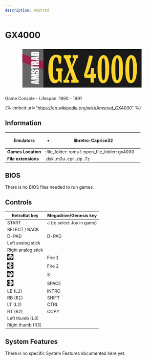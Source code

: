```yaml
---
description: Amstrad
---
```


# GX4000

<figure><img src="https://raw.githubusercontent.com/fabricecaruso/es-theme-carbon/5149a33eed46b2af638b06119397d4023b75131f/art/logos/gx4000.svg" alt=""><figcaption></figcaption></figure>

Game Console - Lifespan: 1990 - 1991

{% embed url="https://en.wikipedia.org/wiki/Amstrad_GX4000" %}

## Information

| **Emulators**       | <ul><li>libretro: Caprice32</li></ul>             |   |
| ------------------- | ------------------------------------------------- | - |
| **Games Location**  | :file\_folder: roms \ :open\_file\_folder: gx4000 |   |
| **File extensions** | .dsk .m3u .cpr .zip .7z                           |   |

## BIOS

There is no BIOS files needed to run games.

## Controls

| RetroBat key                                                                        | Megadrive/Genesis key     |
| ----------------------------------------------------------------------------------- | ------------------------- |
| START                                                                               | J (to select Joy in game) |
| SELECT / BACK                                                                       |                           |
| D-PAD                                                                               | D-PAD                     |
| Left analog stick                                                                   |                           |
| Right analog stick                                                                  |                           |
| ![A](<../../.gitbook/assets/image (1) (2).png>)                                     | Fire 1                    |
| ![B](<../../.gitbook/assets/image (4) (1).png>)                                     | Fire 2                    |
| <img src="../../.gitbook/assets/image (3) (1) (2).png" alt="" data-size="original"> | S                         |
| <img src="../../.gitbook/assets/image (2) (1) (1).png" alt="" data-size="line">     | SPACE                     |
| LB (L1)                                                                             | INTRO                     |
| RB (R1)                                                                             | SHIFT                     |
| LT (L2)                                                                             | CTRL                      |
| RT (R2)                                                                             | COPY                      |
| Left thumb (L3)                                                                     |                           |
| Right thumb (R3)                                                                    |                           |

## System Features

There is no specific System Features documented here yet.
